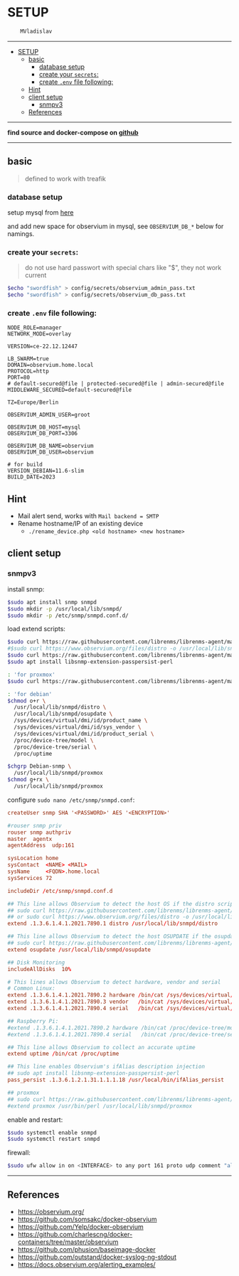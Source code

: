 # SETUP

```sh
    MVladislav
```

---

- [SETUP](#setup)
  - [basic](#basic)
    - [database setup](#database-setup)
    - [create your `secrets`:](#create-your-secrets)
    - [create `.env` file following:](#create-env-file-following)
  - [Hint](#hint)
  - [client setup](#client-setup)
    - [snmpv3](#snmpv3)
  - [References](#references)

---

**find source and docker-compose on [github](https://github.com/MVladislav/vm-docker-collection/tree/develop/composer/monitoring/observium)**

---

## basic

> defined to work with treafik

### database setup

setup mysql from [here](https://github.com/MVladislav/vm-docker-collection/tree/main/composer/db/mysql)

and add new space for observium in mysql, see `OBSERVIUM_DB_*` below for namings.

### create your `secrets`:

> do not use hard passwort with special chars like "$", they not work current

```sh
$echo "swordfish" > config/secrets/observium_admin_pass.txt
$echo "swordfish" > config/secrets/observium_db_pass.txt
```

### create `.env` file following:

```env
NODE_ROLE=manager
NETWORK_MODE=overlay

VERSION=ce-22.12.12447

LB_SWARM=true
DOMAIN=observium.home.local
PROTOCOL=http
PORT=80
# default-secured@file | protected-secured@file | admin-secured@file
MIDDLEWARE_SECURED=default-secured@file

TZ=Europe/Berlin

OBSERVIUM_ADMIN_USER=groot

OBSERVIUM_DB_HOST=mysql
OBSERVIUM_DB_PORT=3306

OBSERVIUM_DB_NAME=observium
OBSERVIUM_DB_USER=observium

# for build
VERSION_DEBIAN=11.6-slim
BUILD_DATE=2023
```

## Hint

- Mail alert send, works with `Mail backend = SMTP`
- Rename hostname/IP of an existing device
  - `./rename_device.php <old hostname> <new hostname>`

## client setup

### snmpv3

install snmp:

```sh
$sudo apt install snmp snmpd
$sudo mkdir -p /usr/local/lib/snmpd/
$sudo mkdir -p /etc/snmp/snmpd.conf.d/
```

load extend scripts:

```sh
$sudo curl https://raw.githubusercontent.com/librenms/librenms-agent/master/snmp/distro -o /usr/local/lib/snmpd/distro
#$sudo curl https://www.observium.org/files/distro -o /usr/local/lib/snmpd/distro
$sudo curl https://raw.githubusercontent.com/librenms/librenms-agent/master/snmp/osupdate -o /usr/local/lib/snmpd/osupdate
$sudo apt install libsnmp-extension-passpersist-perl

: 'for proxmox'
$sudo curl https://raw.githubusercontent.com/librenms/librenms-agent/master/agent-local/proxmox -o /usr/local/lib/snmpd/proxmox

: 'for debian'
$chmod o+r \
  /usr/local/lib/snmpd/distro \
  /usr/local/lib/snmpd/osupdate \
  /sys/devices/virtual/dmi/id/product_name \
  /sys/devices/virtual/dmi/id/sys_vendor \
  /sys/devices/virtual/dmi/id/product_serial \
  /proc/device-tree/model \
  /proc/device-tree/serial \
  /proc/uptime

$chgrp Debian-snmp \
  /usr/local/lib/snmpd/proxmox
$chmod g+rx \
  /usr/local/lib/snmpd/proxmox
```

configure `sudo nano /etc/snmp/snmpd.conf`:

```conf
createUser snmp SHA '<PASSWORD>' AES '<ENCRYPTION>'

#rouser snmp priv
rouser snmp authpriv
master  agentx
agentAddress  udp:161

sysLocation home
sysContact  <NAME> <MAIL>
sysName     <FQDN>.home.local
sysServices 72

includeDir /etc/snmp/snmpd.conf.d

## This line allows Observium to detect the host OS if the distro script is installed
## sudo curl https://raw.githubusercontent.com/librenms/librenms-agent/master/snmp/distro -o /usr/local/lib/snmpd/distro
## or sudo curl https://www.observium.org/files/distro -o /usr/local/lib/snmpd/distro
extend .1.3.6.1.4.1.2021.7890.1 distro /usr/local/lib/snmpd/distro

## This line allows Observium to detect the host OSUPDATE if the osupdate script is installed
## sudo curl https://raw.githubusercontent.com/librenms/librenms-agent/master/snmp/osupdate -o /usr/local/lib/snmpd/osupdate
extend osupdate /usr/local/lib/snmpd/osupdate

## Disk Monitoring
includeAllDisks  10%

# This lines allows Observium to detect hardware, vendor and serial
# Common Linux:
extend .1.3.6.1.4.1.2021.7890.2 hardware /bin/cat /sys/devices/virtual/dmi/id/product_name
extend .1.3.6.1.4.1.2021.7890.3 vendor   /bin/cat /sys/devices/virtual/dmi/id/sys_vendor
extend .1.3.6.1.4.1.2021.7890.4 serial   /bin/cat /sys/devices/virtual/dmi/id/product_serial

## Raspberry Pi:
#extend .1.3.6.1.4.1.2021.7890.2 hardware /bin/cat /proc/device-tree/model
#extend .1.3.6.1.4.1.2021.7890.4 serial   /bin/cat /proc/device-tree/serial

## This line allows Observium to collect an accurate uptime
extend uptime /bin/cat /proc/uptime

## This line enables Observium's ifAlias description injection
## sudo apt install libsnmp-extension-passpersist-perl
pass_persist .1.3.6.1.2.1.31.1.1.1.18 /usr/local/bin/ifAlias_persist

## proxmox
## sudo curl https://raw.githubusercontent.com/librenms/librenms-agent/master/agent-local/proxmox -o /usr/local/lib/snmpd/proxmox
#extend proxmox /usr/bin/perl /usr/local/lib/snmpd/proxmox
```

enable and restart:

```sh
$sudo systemctl enable snmpd
$sudo systemctl restart snmpd
```

firewall:

```sh
$sudo ufw allow in on <INTERFACE> to any port 161 proto udp comment "allow incoming connection on standard snmp port"
```

---

## References

- <https://observium.org/>
- <https://github.com/somsakc/docker-observium>
- <https://github.com/Yelp/docker-observium>
- <https://github.com/charlescng/docker-containers/tree/master/observium>
- <https://github.com/phusion/baseimage-docker>
- <https://github.com/outstand/docker-syslog-ng-stdout>
- <https://docs.observium.org/alerting_examples/>
